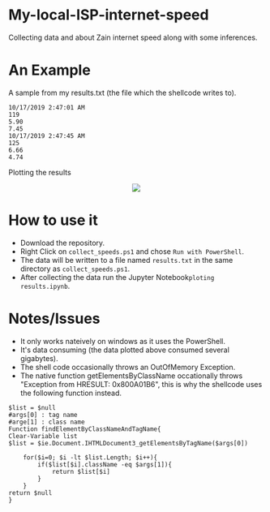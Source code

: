 # My-local-ISP-internet-speed
Collecting data and about Zain internet speed along with some inferences.

# An Example
A sample from my results.txt (the file which the shellcode writes to).
```
10/17/2019 2:47:01 AM
119
5.90
7.45
10/17/2019 2:47:45 AM
125
6.66
4.74
```
Plotting the results


<p align="center">
<img src= https://i.imgur.com/4W5WtJH.png><br>
</p>

# How to use it
* Download the repository.
* Right Click on ```collect_speeds.ps1``` and chose ```Run with PowerShell```.
* The data will be written to a file named ```results.txt``` in the same directory as ```collect_speeds.ps1```.
* After collecting the data run the Jupyter Notebook```ploting results.ipynb```.

# Notes/Issues
* It only works nateively on windows as it uses the PowerShell.
* It's data consuming (the data plotted above consumed several gigabytes).
* The shell code occasionally throws an OutOfMemory Exception.
* The native function getElementsByClassName occationally throws "Exception from HRESULT: 0x800A01B6", this is why the shellcode uses the following function instead.
```
$list = $null
#args[0] : tag name
#arge[1] : class name
Function findElementByClassNameAndTagName{
Clear-Variable list
$list = $ie.Document.IHTMLDocument3_getElementsByTagName($args[0])

	for($i=0; $i -lt $list.Length; $i++){
		if($list[$i].className -eq $args[1]){
			return $list[$i]
		}
	}
return $null
}
```
